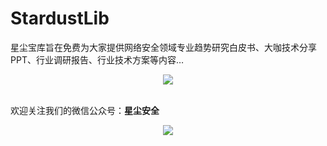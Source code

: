 # StardustLib
星尘宝库旨在免费为大家提供网络安全领域专业趋势研究白皮书、大咖技术分享PPT、行业调研报告、行业技术方案等内容…
<p align="center">
  <img src="https://github.com/stardustsec/StardustLib/blob/main/logo.jpg" />
</p>
   
<br>
欢迎关注我们的微信公众号：<b>星尘安全</b>
<p align="center">
  <img src="https://github.com/stardustsec/StardustLib/blob/main/img/gzh.jpg" />
</p>
